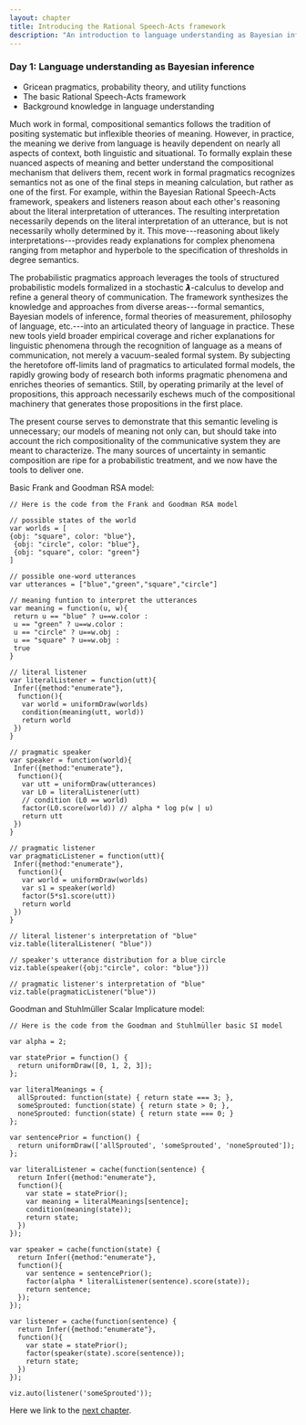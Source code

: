 ```yaml
---
layout: chapter
title: Introducing the Rational Speech-Acts framework
description: "An introduction to language understanding as Bayesian inference"
---
```


### Day 1: Language understanding as Bayesian inference

  - Gricean pragmatics, probability theory, and utility functions 
  - The basic Rational Speech-Acts framework
  - Background knowledge in language understanding


<!-- One of the most remarkable aspects of natural language is its compositionality: speakers generate arbitrarily complex meanings by stitching together their smaller, meaning-bearing parts. The compositional nature of language has served as the bedrock of semantic (indeed, linguistic) theory since its modern inception; \cite{montague1973} builds this principle into the bones of his semantics, demonstrating with his fragment how meaning gets constructed from a lexicon and some rules of composition. Since then, compositionality has continued to guide semantic inquiry: what are the meaning of the parts, and what is the nature of the mechanism that composes them? Put differently, what are the representations of the language we use, and what is the nature of the computational system that manipulates them? -->

Much work in formal, compositional semantics follows the tradition of positing systematic but inflexible theories of meaning. However, in practice, the meaning we derive from language is heavily dependent on nearly all aspects of context, both linguistic and situational. To formally explain these nuanced aspects of meaning and better understand the compositional mechanism that delivers them, recent work in formal pragmatics recognizes semantics not as one of the final steps in meaning calculation, but rather as one of the first. For example, within the Bayesian Rational Speech-Acts framework<!-- \citep{frankgoodman2012,goodmanstuhlmuller2013} -->, speakers and listeners reason about each other's reasoning about the literal interpretation of utterances. The resulting interpretation necessarily depends on the literal interpretation of an utterance, but is not necessarily wholly determined by it. This move---reasoning about likely interpretations---provides ready explanations for complex phenomena ranging from metaphor and hyperbole <!-- \citep{kaoetal2014metaphor,kaoetal2014} --> to the specification of thresholds in degree semantics<!--  \citep{lassitergoodman2013} -->.

The probabilistic pragmatics approach leverages the tools of structured probabilistic models formalized in a stochastic 𝞴-calculus to develop and refine a general theory of communication. The framework synthesizes the knowledge and approaches from diverse areas---formal semantics, Bayesian models of inference, formal theories of measurement, philosophy of language, etc.---into an articulated theory of language in practice. These new tools yield broader empirical coverage and richer explanations for linguistic phenomena through the recognition of language as a means of communication, not merely a vacuum-sealed formal system. By subjecting the heretofore off-limits land of pragmatics to articulated formal models, the rapidly growing body of research both informs pragmatic phenomena and enriches theories of semantics. Still, by operating primarily at the level of propositions, this approach necessarily eschews much of the compositional machinery that generates those propositions in the first place.

The present course serves to demonstrate that this semantic leveling is unnecessary; our models of meaning not only can, but should take into account the rich compositionality of the communicative system they are meant to characterize. The many sources of uncertainty in semantic composition are ripe for a probabilistic treatment, and we now have the tools to deliver one.




Basic Frank and Goodman RSA model:

~~~~
// Here is the code from the Frank and Goodman RSA model

// possible states of the world
var worlds = [
{obj: "square", color: "blue"},
 {obj: "circle", color: "blue"},
 {obj: "square", color: "green"}
]

// possible one-word utterances
var utterances = ["blue","green","square","circle"]

// meaning funtion to interpret the utterances
var meaning = function(u, w){
 return u == "blue" ? u==w.color :
 u == "green" ? u==w.color :
 u == "circle" ? u==w.obj :
 u == "square" ? u==w.obj :
 true
}

// literal listener
var literalListener = function(utt){
 Infer({method:"enumerate"},
  function(){
   var world = uniformDraw(worlds)
   condition(meaning(utt, world))
   return world
 })
}

// pragmatic speaker
var speaker = function(world){
 Infer({method:"enumerate"},
  function(){
   var utt = uniformDraw(utterances)
   var L0 = literalListener(utt)
   // condition (L0 == world)
   factor(L0.score(world)) // alpha * log p(w | u)
   return utt
 })
}

// pragmatic listener
var pragmaticListener = function(utt){
 Infer({method:"enumerate"},
  function(){
   var world = uniformDraw(worlds)
   var s1 = speaker(world)
   factor(5*s1.score(utt))
   return world
 })
}

// literal listener's interpretation of "blue"
viz.table(literalListener( "blue"))

// speaker's utterance distribution for a blue circle
viz.table(speaker({obj:"circle", color: "blue"}))

// pragmatic listener's interpretation of "blue"
viz.table(pragmaticListener("blue"))

~~~~


Goodman and Stuhlmüller Scalar Implicature model:

~~~~
// Here is the code from the Goodman and Stuhlmüller basic SI model

var alpha = 2;

var statePrior = function() {
  return uniformDraw([0, 1, 2, 3]);
};

var literalMeanings = {
  allSprouted: function(state) { return state === 3; },
  someSprouted: function(state) { return state > 0; },
  noneSprouted: function(state) { return state === 0; }
};

var sentencePrior = function() {
  return uniformDraw(['allSprouted', 'someSprouted', 'noneSprouted']);
};

var literalListener = cache(function(sentence) {
  return Infer({method:"enumerate"},
  function(){
    var state = statePrior();
    var meaning = literalMeanings[sentence];
    condition(meaning(state));
    return state;
  })
});

var speaker = cache(function(state) {
  return Infer({method:"enumerate"},
  function(){
    var sentence = sentencePrior();
    factor(alpha * literalListener(sentence).score(state));
    return sentence;
  });
});

var listener = cache(function(sentence) {
  return Infer({method:"enumerate"},
  function(){
    var state = statePrior();
    factor(speaker(state).score(sentence));
    return state;
  })
});

viz.auto(listener('someSprouted'));

~~~~



Here we link to the [next chapter](2-uncertainty.html).
